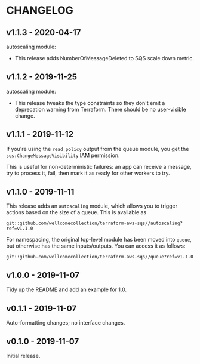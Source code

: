 # CHANGELOG

## v1.1.3 - 2020-04-17

autoscaling module:

*   This release adds NumberOfMessageDeleted to SQS scale down metric.

## v1.1.2 - 2019-11-25

autoscaling module:

*   This release tweaks the type constraints so they don't emit a deprecation
    warning from Terraform.  There should be no user-visible change.

## v1.1.1 - 2019-11-12

If you're using the `read_policy` output from the queue module, you get the `sqs:ChangeMessageVisibility` IAM permission.

This is useful for non-deterministic failures: an app can receive a message, try to process it, fail, then mark it as ready for other workers to try.

## v1.1.0 - 2019-11-11

This release adds an `autoscaling` module, which allows you to trigger actions based on the size of a queue.  This is available as

    git::github.com/wellcomecollection/terraform-aws-sqs//autoscaling?ref=v1.1.0

For namespacing, the original top-level module has been moved into `queue`, but otherwise has the same inputs/outputs.  You can access it as follows:

    git::github.com/wellcomecollection/terraform-aws-sqs//queue?ref=v1.1.0

## v1.0.0 - 2019-11-07

Tidy up the README and add an example for 1.0.

## v0.1.1 - 2019-11-07

Auto-formatting changes; no interface changes.

## v0.1.0 - 2019-11-07

Initial release.
